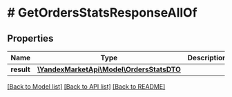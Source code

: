# # GetOrdersStatsResponseAllOf

## Properties

Name | Type | Description | Notes
------------ | ------------- | ------------- | -------------
**result** | [**\YandexMarketApi\Model\OrdersStatsDTO**](OrdersStatsDTO.md) |  | [optional]

[[Back to Model list]](../../README.md#models) [[Back to API list]](../../README.md#endpoints) [[Back to README]](../../README.md)
